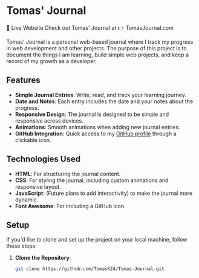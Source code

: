 # Tomas' Journal

🔗 Live Website
Check out Tomas' Journal at 👉 TomasJournal.com

Tomas' Journal is a personal web-based journal where I track my progress in web development and other projects. The purpose of this project is to document the things I am learning, build simple web projects, and keep a record of my growth as a developer.

## Features

- **Simple Journal Entries**: Write, read, and track your learning journey.
- **Date and Notes**: Each entry includes the date and your notes about the progress.
- **Responsive Design**: The journal is designed to be simple and responsive across devices.
- **Animations**: Smooth animations when adding new journal entries.
- **GitHub Integration**: Quick access to my [GitHub profile](https://github.com/TomasK24) through a clickable icon.

## Technologies Used

- **HTML**: For structuring the journal content.
- **CSS**: For styling the journal, including custom animations and responsive layout.
- **JavaScript**: (Future plans to add interactivity) to make the journal more dynamic.
- **Font Awesome**: For including a GitHub icon.

## Setup

If you'd like to clone and set up the project on your local machine, follow these steps:

1. **Clone the Repository**:
   ```bash
   git clone https://github.com/TomasK24/Tomas-Journal.git
